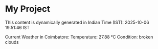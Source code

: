 # My Project

This content is dynamically generated in Indian Time (IST): 2025-10-06 19:51:46 IST


Current Weather in Coimbatore:
Temperature: 27.88 °C
Condition: broken clouds
